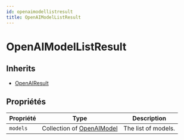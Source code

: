 ```yaml
---
id: openaimodellistresult
title: OpenAIModelListResult
---
```


# OpenAIModelListResult

## Inherits

- [OpenAIResult](OpenAIResult.md)

## Propriétés

| Propriété | Type                                        | Description                         |
| --------- | ------------------------------------------- | ----------------------------------- |
| `models`  | Collection of [OpenAIModel](OpenAIModel.md) | The list of models. |
